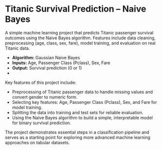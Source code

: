 # Titanic Survival Prediction – Naive Bayes

A simple machine learning project that predicts Titanic passenger survival outcomes using the Naive Bayes algorithm. Features include data cleaning, preprocessing (age, class, sex, fare), model training, and evaluation on real Titanic data.

- **Algorithm:** Gaussian Naive Bayes  
- **Inputs:** Age, Passenger Class (Pclass), Sex, Fare  
- **Output:** Survival prediction (0 or 1)
- 
Key features of this project include:
- Preprocessing of Titanic passenger data to handle missing values and convert gender to numeric form.
- Selecting key features: Age, Passenger Class (Pclass), Sex, and Fare for model training.
- Splitting the data into training and test sets for reliable evaluation.
- Using the Naive Bayes algorithm to build a simple, interpretable model for binary survival prediction.

The project demonstrates essential steps in a classification pipeline and serves as a starting point for exploring more advanced machine learning approaches on tabular datasets.

